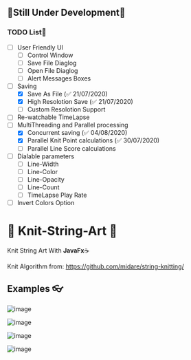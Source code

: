 ## 🚧Still Under Development🚧

### TODO List📝
- [ ] User Friendly UI
  - [ ] Control Window
  - [ ] Save File Diaglog
  - [ ] Open File Diaglog
  - [ ] Alert Messages Boxes
- [ ] Saving
  - [x] Save As File (✅ 21/07/2020)
  - [x] High Resolotion Save (✅ 21/07/2020)
  - [ ] Custom Resolotion Support
- [ ] Re-watchable TimeLapse
- [ ] MultiThreading and Parallel processing
  - [x] Concurrent saving (✅ 04/08/2020)
  - [x] Parallel Knit Point calculations (✅ 30/07/2020)
  - [ ] Parallel Line Score calculations 
- [ ] Dialable parameters
  - [ ] Line-Width
  - [ ] Line-Color
  - [ ] Line-Opacity
  - [ ] Line-Count
  - [ ] TimeLapse Play Rate
- [ ] Invert Colors Option

# 🧶 Knit-String-Art 🎨
Knit String Art With **JavaFx**☕ 

Knit Algorithm from: <https://github.com/midare/string-knitting/>

## Examples 👓
![image](https://user-images.githubusercontent.com/33639948/87911550-808d9180-ca74-11ea-94b8-8480a94bff27.png)

![image](https://user-images.githubusercontent.com/33639948/87911727-c3e80000-ca74-11ea-857a-93db71d82920.png)

![image](https://user-images.githubusercontent.com/33639948/87911808-e24dfb80-ca74-11ea-8a3c-2ebad86b5eee.png)

![image](https://user-images.githubusercontent.com/33639948/87911848-f42f9e80-ca74-11ea-830e-5e9698c5fcfd.png)

